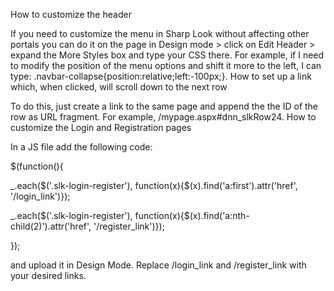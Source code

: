 How to customize the header

If you need to customize the menu in Sharp Look without affecting other portals you can do it on the page in Design mode > click on Edit Header > expand the More Styles box and type your CSS there.  For example, if I need to modify the position of the menu options and shift it more to the left, I can type:
.navbar-collapse{position:relative;left:-100px;}.
How to set up a link which, when clicked, will scroll down to the next row

To do this, just create a link to the same page and append the the ID of the row as URL fragment. For example, /mypage.aspx#dnn_slkRow24.
How to customize the Login and Registration pages


In a JS file add the following code:

$(function(){

_.each($('.slk-login-register'), function(x){$(x).find('a:first').attr('href', '/login_link')});

_.each($('.slk-login-register'), function(x){$(x).find('a:nth-child(2)').attr('href', '/register_link')});

});

and upload it in Design Mode. Replace /login_link and /register_link with your desired links.
